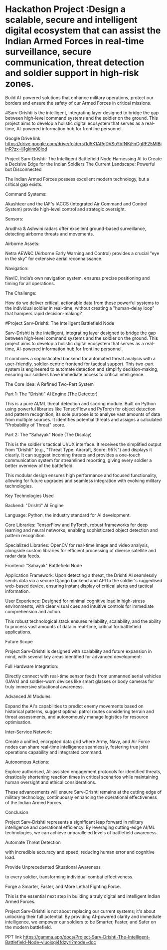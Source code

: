 # Hackathon Project :Design a scalable, secure and intelligent digital ecosystem that can assist the Indian Armed Forces in real-time surveillance, secure communication, threat detection and soldier support in high-risk zones.

Build AI-powered solutions that enhance military operations, protect our borders and ensure the safety of our Armed Forces in critical missions.

#Sarv-Drishti is the intelligent, integrating layer designed to bridge the gap between high-level command systems and the soldier on the ground. This project aims to develop a holistic digital ecosystem that serves as a real-time, AI-powered information hub for frontline personnel.


Google Drive link https://drive.google.com/drive/folders/1d5K1ARgDVSoYbfNKjFnCgRF25MlBjinR?zx=lj1gkim08lod


Project Sarv-Drishti: The Intelligent Battlefield Node
Harnessing AI to Create a Decisive Edge for the Indian Soldiers
The Current Landscape: Powerful but Disconnected

The Indian Armed Forces possess excellent modern technology, but a critical gap exists.

Command Systems:

Akashteer and the IAF's IACCS (Integrated Air Command and Control System) provide high-level control and strategic oversight.

Sensors:

Arudhra & Ashwini radars offer excellent ground-based surveillance, detecting airborne threats and movements.

Airborne Assets:

Netra AEW&C (Airborne Early Warning and Control) provides a crucial "eye in the sky" for extensive aerial reconnaissance.

Navigation:

NavIC, India’s own navigation system, ensures precise positioning and timing for all operations.

The Challenge:

How do we deliver critical, actionable data from these powerful systems to the individual soldier in real-time, without creating a "human-delay loop" that hampers rapid decision-making?


#Project Sarv-Drishti: The Intelligent Battlefield Node

Sarv-Drishti is the intelligent, integrating layer designed to bridge the gap between high-level command systems and the soldier on the ground. This project aims to develop a holistic digital ecosystem that serves as a real-time, AI-powered information hub for frontline personnel.

It combines a sophisticated backend for automated threat analysis with a user-friendly, soldier-centric frontend for tactical support. This two-part system is engineered to automate detection and simplify decision-making, ensuring our soldiers have immediate access to critical intelligence.


The Core Idea: A Refined Two-Part System

Part 1: The "Drishti" AI Engine  (The Detector)

This is a pure AI/ML threat detection and scoring module. Built on Python using powerful libraries like TensorFlow and PyTorch for object detection and pattern recognition, its sole purpose is to analyse vast amounts of data from multiple sources. It identifies potential threats and assigns a calculated "Probability of Threat" score.

Part 2: The "Sahayak" Node  (The Display)

This is the soldier's tactical UI/UX interface. It receives the simplified output from "Drishti" (e.g., "Threat Type: Aircraft, Score: 95%") and displays it clearly. It can suggest incoming threats and provides a one-touch communication system for streamlined reporting, giving every soldier a better overview of the battlefield.

This modular design ensures high performance and focused functionality, allowing for future upgrades and seamless integration with evolving military technologies.

Key Technologies Used

Backend: "Drishti" AI Engine

Language: Python, the industry standard for AI development.

Core Libraries: TensorFlow and PyTorch, robust frameworks for deep learning and neural networks, enabling sophisticated object detection and pattern recognition.

Specialized Libraries: OpenCV for real-time image and video analysis, alongside custom libraries for efficient processing of diverse satellite and radar data feeds.

Frontend: "Sahayak" Battlefield Node

Application Framework: Upon detecting a threat, the Drishti AI seamlessly sends data via a secure Django backend and API to the soldier's ruggedised web-based device, ensuring instant display of critical alerts and tactical information.

User Experience: Designed for minimal cognitive load in high-stress environments, with clear visual cues and intuitive controls for immediate comprehension and action.

This robust technological stack ensures reliability, scalability, and the ability to process vast amounts of data in real-time, critical for battlefield applications.


Future Scope

Project Sarv-Drishti is designed with scalability and future expansion in mind, with several key areas identified for advanced development:

Full Hardware Integration:

Directly connect with real-time sensor feeds from unmanned aerial vehicles (UAVs) and soldier-worn devices like smart glasses or body cameras for truly immersive situational awareness.

Advanced AI Modules:

Expand the AI's capabilities to predict enemy movements based on historical patterns, suggest optimal patrol routes considering terrain and threat assessments, and autonomously manage logistics for resource optimisation.

Inter-Service Network:

Create a unified, encrypted data grid where Army, Navy, and Air Force nodes can share real-time intelligence seamlessly, fostering true joint operations capability and integrated command.

Autonomous Actions:

Explore authorised, AI-assisted engagement protocols for identified threats, drastically shortening reaction times in critical scenarios while maintaining human oversight and ethical considerations.

These advancements will ensure Sarv-Drishti remains at the cutting edge of military technology, continuously enhancing the operational effectiveness of the Indian Armed Forces.

Conclusion

Project Sarv-Drishti represents a significant leap forward in military intelligence and operational efficiency. By leveraging cutting-edge AI/ML technologies, we can achieve unparalleled levels of battlefield awareness.

Automate Threat Detection

with incredible accuracy and speed, reducing human error and cognitive load.

Provide Unprecedented Situational Awareness

to every soldier, transforming individual combat effectiveness.

Forge a Smarter, Faster, and More Lethal Fighting Force.

This is the essential next step in building a truly digital and intelligent Indian Armed Forces.

Project Sarv-Drishti is not about replacing our current systems; it's about unlocking their full potential. By providing AI-powered clarity and immediate intelligence, we empower our soldiers to be Smarter, Faster, and Safer on the modern battlefield.


PPT link https://gamma.app/docs/Project-Sarv-Drishti-The-Intelligent-Battlefield-Node-yiuoixqj4fdzyri?mode=doc


